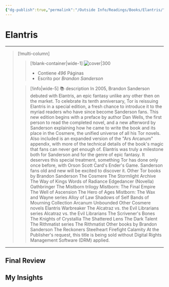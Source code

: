 ```yaml
---
{"dg-publish":true,"permalink":"/Outside Info/Readings/Books/Elantris/","title":"Elantris","created":"Tuesday, August 8th 2023, 9:35:56 pm","updated":"2023-09-09T18:23"}
---
```


# Elantris
- - -
> [!multi-column]
> 
> > [!blank-container|wide-1]
> >  ![cover|300](http://books.google.com/books/content?id=ZnHFzj4wKIQC&printsec=frontcover&img=1&zoom=1&edge=curl&source=gbs_api)
> >- Contiene *496* Páginas
> >- Escrito por *Brandon Sanderson*
> 
> > [!info|wide-5] 📚 description
> > In 2005, Brandon Sanderson debuted with Elantris, an epic fantasy unlike any other then on the market. To celebrate its tenth anniversary, Tor is reissuing Elantris in a special edition, a fresh chance to introduce it to the myriad readers who have since become Sanderson fans. This new edition begins with a preface by author Dan Wells, the first person to read the completed novel, and a new afterword by Sanderson explaining how he came to write the book and its place in the Cosmere, the unified universe of all his Tor novels. Also included is an expanded version of the "Ars Arcanum" appendix, with more of the technical details of the book's magic that fans can never get enough of. Elantris was truly a milestone both for Sanderson and for the genre of epic fantasy. It deserves this special treatment, something Tor has done only once before, with Orson Scott Card's Ender's Game. Sanderson fans old and new will be excited to discover it. Other Tor books by Brandon Sanderson The Cosmere The Stormlight Archive The Way of Kings Words of Radiance Edgedancer (Novella) Oathbringer The Mistborn trilogy Mistborn: The Final Empire The Well of Ascension The Hero of Ages Mistborn: The Wax and Wayne series Alloy of Law Shadows of Self Bands of Mourning Collection Arcanum Unbounded Other Cosmere novels Elantris Warbreaker The Alcatraz vs. the Evil Librarians series Alcatraz vs. the Evil Librarians The Scrivener's Bones The Knights of Crystallia The Shattered Lens The Dark Talent The Rithmatist series The Rithmatist Other books by Brandon Sanderson The Reckoners Steelheart Firefight Calamity At the Publisher's request, this title is being sold without Digital Rights Management Software (DRM) applied.
> 

- - -

## Final Review

## My Insights